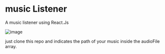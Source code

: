# music Listener


A music listener using React.Js


![image](https://github.com/Testeh69/musicListner/assets/123935503/34c6ebb6-f1d6-4292-8f2a-b948f8ae0ea7)


just clone this repo and indicates the path of your music inside the audioFile array.

